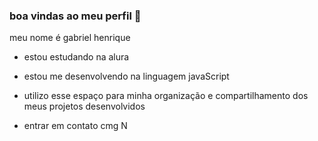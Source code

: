 ### boa vindas ao meu perfil 💙

meu nome é gabriel henrique

- estou estudando na alura
- estou me desenvolvendo na linguagem javaScript
- utilizo esse espaço para minha organização e compartilhamento dos meus projetos desenvolvidos

-  entrar em contato cmg N
